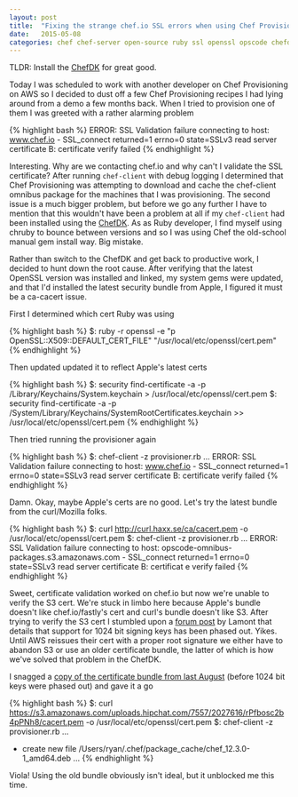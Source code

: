 ```yaml
---
layout: post
title:  "Fixing the strange chef.io SSL errors when using Chef Provisioning"
date:   2015-05-08
categories: chef chef-server open-source ruby ssl openssl opscode chefdk provisioning
---
```


TLDR: Install the [ChefDK][:chefdk] for great good.

Today I was scheduled to work with another developer on Chef Provisioning on AWS
so I decided to dust off a few Chef Provisioning recipes I had lying around from
a demo a few months back.  When I tried to provision one of them I was greeted with
a rather alarming problem

{% highlight bash %}
ERROR: SSL Validation failure connecting to host: www.chef.io - SSL_connect returned=1 errno=0 state=SSLv3 read server certificate B: certificate verify failed
{% endhighlight %} <p></p>

Interesting.  Why are we contacting chef.io and why can't I validate the SSL
certificate?  After running `chef-client` with debug logging I determined that
Chef Provisioning was attempting to download and cache the chef-client omnibus
package for the machines that I was provisioning.  The second issue is a much
bigger problem, but before we go any further I have to mention that this wouldn't
have been a problem at all if my `chef-client` had been installed using the
[ChefDK][:chefdk].
As as Ruby developer, I find myself using chruby to bounce between versions and
so I was using Chef the old-school manual gem install way.  Big mistake.

Rather than switch to the ChefDK and get back to productive work, I decided to
hunt down the root cause.  After verifying that the latest OpenSSL version was
installed and linked, my system gems were updated, and that I'd installed the
latest security bundle from Apple, I figured it must be a ca-cacert issue.

First I determined which cert Ruby was using

{% highlight bash %}
$: ruby -r openssl -e "p OpenSSL::X509::DEFAULT_CERT_FILE"
"/usr/local/etc/openssl/cert.pem"
{% endhighlight %} <p></p>

Then updated updated it to reflect Apple's latest certs

{% highlight bash %}
$: security find-certificate -a -p /Library/Keychains/System.keychain > /usr/local/etc/openssl/cert.pem
$: security find-certificate -a -p /System/Library/Keychains/SystemRootCertificates.keychain >> /usr/local/etc/openssl/cert.pem
{% endhighlight %} <p></p>

Then tried running the provisioner again

{% highlight bash %}
$: chef-client -z provisioner.rb
...
ERROR: SSL Validation failure connecting to host: www.chef.io - SSL_connect returned=1 errno=0 state=SSLv3 read server certificate B: certificate verify failed
{% endhighlight %} <p></p>

Damn.  Okay, maybe Apple's certs are no good.  Let's try the latest bundle from the
curl/Mozilla folks.

{% highlight bash %}
$: curl http://curl.haxx.se/ca/cacert.pem -o /usr/local/etc/openssl/cert.pem
$: chef-client -z provisioner.rb
...
ERROR: SSL Validation failure connecting to host: opscode-omnibus-packages.s3.amazonaws.com - SSL_connect returned=1 errno=0 state=SSLv3 read server certificate B: certificat
e verify failed
{% endhighlight %} <p></p>

Sweet, certificate validation worked on chef.io but now we're unable to verify the
S3 cert.  We're stuck in limbo here because Apple's bundle doesn't like
chef.io/fastly's cert and curl's bundle doesn't like S3.  After trying to verify
the S3 cert I stumbled upon a [forum post][:s3forum] by Lamont that details that
support for 1024 bit signing keys has been phased out.  Yikes.  Until AWS reissues
their cert with a proper root signature we either have to abandon S3 or use an
older certificate bundle, the latter of which is how we've solved that problem
in the ChefDK.

I snagged a [copy of the certificate bundle from last August][:cabundle] (before
1024 bit keys were phased out) and gave it a go

{% highlight bash %}
$: curl https://s3.amazonaws.com/uploads.hipchat.com/7557/2027616/rPfbosc2b4pPNh8/cacert.pem -o /usr/local/etc/openssl/cert.pem
$: chef-client -z provisioner.rb
...
- create new file /Users/ryan/.chef/package_cache/chef_12.3.0-1_amd64.deb
...
{% endhighlight %} <p></p>

Viola!  Using the old bundle obviously isn't ideal, but it unblocked me this time.

[:cabundle]: https://s3.amazonaws.com/uploads.hipchat.com/7557/2027616/rPfbosc2b4pPNh8/cacert.pem
[:chefdk]: https://downloads.chef.io/chef-dk
[:s3forum]: https://forums.aws.amazon.com/thread.jspa?threadID=164095
